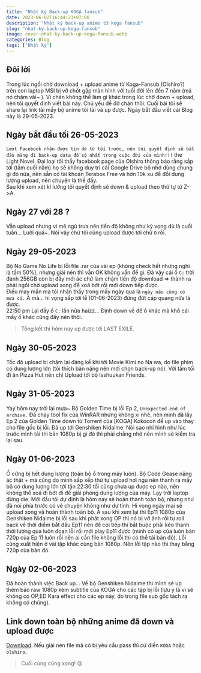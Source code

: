 ```yaml
---
title: "Nhật ký Back-up KOGA fansub"
date: 2023-06-02T16:44:23+07:00
description: "Nhật ký back-up anime từ koga fansub"
slug: "nhat-ky-back-up-koga-fansub"
image: cover-nhat-ky-back-up-koga-fansub.webp
categories: Blog
tags: ['Nhật ký']
---
```

## Đôi lời  
Trong lúc ngồi chờ download + upload anime từ Koga-Fansub (Olshiro?) trên con laptop MSI bị vỡ chốt gập màn hình với tuổi đời lên đến 7 năm (má nó chậm vãi~ ). Vì chán không thể làm gì khác trong lúc chờ down + upload, nên tôi quyết định viết bài này. Chủ yếu để đỡ chán thôi. Cuối bài tôi sẽ share lại link tải mấy bộ anime tôi tải và up được. Ngày bắt đầu viết cái Blog này là 29-05-2023.  
## Ngày bắt đầu tối 26-05-2023
`Lướt Facebook nhận được tin dữ từ tối trước, nên tôi quyết định sẽ bắt đầu màng đi back-up data đồ sộ nhất trong cuộc đời của mình!!!` the Light Novel. Đại loại tôi thấy facebook page của Olshiro thông báo rằng sắp tới (tầm cuối năm) họ sẽ không duy trì cái Google Drive bộ nhớ dùng chung gì đó nữa, nên sẵn có tài khoản Terabox Free và hơn 10k xu để đổi dung lượng upload, nên chuyện là thế đấy.    
Sau khi xem xét kĩ lưỡng tôi quyết định sẽ down & upload theo thứ tự từ Z->A.  
## Ngày 27 với 28 ?  
Vẫn upload nhưng vì mê ngủ trưa nên tiến độ không như kỳ vọng dù là cuối tuần... Lười quá~. Nói vậy chứ tôi cũng upload được tới chữ `O` rồi.
## Ngày 29-05-2023  
Bộ No Game No Life bị lỗi file .rar của vài ep (không check hết nhưng nghi là tầm 50%), nhưng giải nén thì vẫn OK không vấn đề gì. Đã vậy cái ổ `C:` trời đánh 256GB còn bị đầy mới ác chứ làm chậm tiến độ download => thành ra phải ngồi chờ upload xong để xoá bớt rồi mới down tiếp được.  
Điều may mắn mà tôi nhận thấy trong mấy ngày qua là `ngày nào cũng có mưa cả.` À mà... hi vọng sắp tới lễ (01-06-2023) đừng đứt cáp quang nữa là được.  
22:50 pm Lại đầy ổ `C:` lần nữa haizz... Định down về để ổ khác mà khổ cái mấy ổ khác cũng đầy nên thôi.
> Tổng kết thì hôm nay up được tới LAST EXILE.  
## Ngày 30-05-2023  
Tốc độ upload bị chậm lại đáng kể khi tới Movie Kimi no Na wa, do file phim có dung lượng lớn (tôi thích bản nặng nên mới chọn back-up nó). Với tầm tối đi ăn Pizza Hut nên chỉ Upload tới bộ Isshuukan Friends.  
## Ngày 31-05-2023  
Yay hôm nay trời lại mưa~ Bộ Golden Time bị lỗi Ep 2, `Unexpected end of archive.` Đã chạy tool fix của WinRAR nhưng không xi nhê, nên mình đã lấy Ep 2 của Golden Time down từ Torrent của [KOGA] Kokocon để up vào thay cho file gốc bị lỗi. Đã up tới Genshiken Nidaime. Nói sao nhỉ hình như lúc trước mình tải thì bản 1080p bị gì đó thì phải chẳng nhớ nên mình sẽ kiểm tra lại sau.  
## Ngày 01-06-2023  
Ổ cứng bị hết dung lượng (toàn bộ ổ trong máy luôn). Bộ Code Gease nặng ác thật + mà cũng do mình sắp xếp thứ tự upload hơi ngu nên thành ra mấy bộ có dung lượng lớn tới tận 22:30 tối cũng chưa up được ep nào, nên không thể xoá đi bớt đi để giải phóng dung lượng của máy. Lạy trời laptop đừng die. Mới đầu tôi dự định là hôm nay sẽ hoàn thành toàn bộ, nhưng như đã nói phía trước có vẽ chuyện không như dự tính. Hi vọng ngày mai sẽ upload xong và hoàn thành toàn bộ. À sau khi xem lại thì Ep11 1080p của Genshiken Nidaime bị lỗi sau khi phát xong OP thì nó bị vỡ ảnh rồi tự roll back về thời điểm bắt đầu Ep11 nên để coi tiếp thì bắt buộc phải kéo thanh thời lượng qua luôn đoạn lỗi rồi mới play Ep11 được (mình có up của luôn bản 720p của Ep 11 luôn rồi nên ai cần file không lỗi thì có thể tải bản đó). Lỗi cũng xuất hiện ở vài tập khác cùng bản 1080p. Nên lỗi tập nào thì thay bằng 720p của bản đó.  
## Ngày 02-06-2023  
Đã hoàn thành việc Back up... Về bộ Genshiken Nidaime thì mình sé up thêm bảo raw 1080p kèm subtitle của KOGA cho các tập bị lỗi (lưu ý là vì sẽ không có OP,ED Kara effect cho các ep này, do trong file sub gốc tách ra không có chúng).   
## Link down toàn bộ những anime đã down và upload được  
[Download](https://terabox.com/s/1WhWPq_O6CULTe95YA1jV8A).
Nếu giải nén file mà có bị yêu cầu pass thì cứ điền `KOGA` hoặc `olshiro`.    
> Cuối cùng cũng xong! 😢
